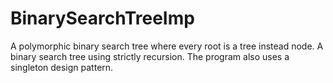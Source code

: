 # BinarySearchTreeImp
A polymorphic binary search tree where every root is a tree instead node. 
A binary search tree using strictly recursion. 
The program also uses a singleton design pattern. 
